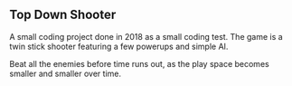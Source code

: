 ## Top Down Shooter

A small coding project done in 2018 as a small coding test. The game is a twin stick shooter featuring a few powerups and simple AI.

Beat all the enemies before time runs out, as the play space becomes smaller and smaller over time.
